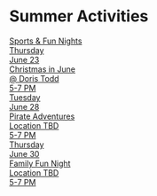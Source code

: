 
# Summer Activities

<div class="menu">
    <div id="button" class="button">
        <a class="home_button" href="#">
            <div class="home_button_pink home_button_header">
                <div class="home_button_header_text">Sports & Fun Nights</div>
            </div>
        </a>
    </div>
    <div id="button" class="button">
        <a class="home_button" href="/events#christmas-in-june">
            <div class="home_button_red">
                <div class="home_button_day">Thursday</div>
                <div class="home_button_date">June 23</div>
            </div>
            <div class="home_button_blue">
                <div class="home_button_description">Christmas in June</div>
                <div class="home_button_description">@ Doris Todd</div>
                <div class="home_button_description">5-7 PM</div>
            </div>
        </a>
    </div>
    <div id="button" class="button">
        <a class="home_button" href="/events#pirate-adventures">
            <div class="home_button_yellow">
                <div class="home_button_day">Tuesday</div>
                <div class="home_button_date">June 28</div>
            </div>
            <div class="home_button_red">
                <div class="home_button_description">Pirate Adventures</div>
                <div class="home_button_description">Location TBD</div>
                <div class="home_button_description">5-7 PM</div>
            </div>
        </a>
    </div>
    <div id="button" class="button">
        <a class="home_button" href="/events#family-fun-night">
            <div class="home_button_blue">
                <div class="home_button_day">Thursday</div>
                <div class="home_button_date">June 30</div>
            </div>
            <div class="home_button_pink">
                <div class="home_button_description">Family Fun Night</div>
                <div class="home_button_description">Location TBD</div>
                <div class="home_button_description">5-7 PM</div>
            </div>
        </a>
    </div>
</div>

